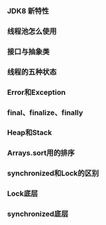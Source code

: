 ### JDK8 新特性

### 线程池怎么使用

### 接口与抽象类

### 线程的五种状态

### Error和Exception

### final、finalize、finally

### Heap和Stack

### Arrays.sort用的排序

### synchronized和Lock的区别

### Lock底层

### synchronized底层

